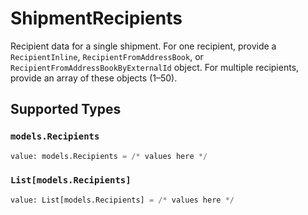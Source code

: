 # ShipmentRecipients

Recipient data for a single shipment. For one recipient, provide a `RecipientInline`, `RecipientFromAddressBook`, or `RecipientFromAddressBookByExternalId` object. For multiple recipients, provide an array of these objects (1–50).


## Supported Types

### `models.Recipients`

```python
value: models.Recipients = /* values here */
```

### `List[models.Recipients]`

```python
value: List[models.Recipients] = /* values here */
```

